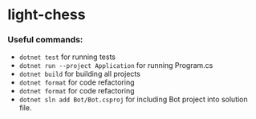 # light-chess


### Useful commands:
* `dotnet test` for running tests
* `dotnet run --project Application` for running Program.cs
* `dotnet build` for building all projects
* `dotnet format` for code refactoring 
* `dotnet format` for code refactoring 
* `dotnet sln add Bot/Bot.csproj` for including Bot project into solution file. 
